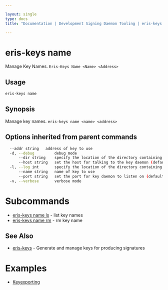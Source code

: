 ```yaml
---

layout: single
type: docs
title: "Documentation | Development Signing Daemon Tooling | eris-keys name"

---
```


# eris-keys name

Manage Key Names. `Eris-Keys Name <Name> <Address>`

## Usage

```bash
eris-keys name
```

## Synopsis

Manage key names. `eris-keys name <name> <address>`




## Options inherited from parent commands

```bash
  --addr string   address of key to use
  -d, --debug         debug mode
      --dir string    specify the location of the directory containing key files (default "/home/coda/.eris/keys")
      --host string   set the host for talking to the key daemon (default "localhost")
  -l, --log int       specify the location of the directory containing key files
      --name string   name of key to use
      --port string   set the port for key daemon to listen on (default "4767")
  -v, --verbose       verbose mode
```

# Subcommands

* [eris-keys name ls](/docs/documentation/keys/0.12.0-rc3/eris-keys_name_ls/) - list key names
* [eris-keys name rm](/docs/documentation/keys/0.12.0-rc3/eris-keys_name_rm/) - rm key name


## See Also

* [eris-keys](/docs/documentation/keys/0.12.0-rc3/eris-keys/) - Generate and manage keys for producing signatures




# Examples

* [Keyexporting](/docs/documentation/keys/0.12.0-rc3/examples/keyexporting/)



